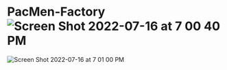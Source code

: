 # PacMen-Factory![Screen Shot 2022-07-16 at 7 00 40 PM](https://user-images.githubusercontent.com/84942856/179374416-ba3c7ba1-8f1a-477b-a173-2fea00c1d57f.png)
![Screen Shot 2022-07-16 at 7 01 00 PM](https://user-images.githubusercontent.com/84942856/179374417-6106b81b-e39e-4024-bbf5-d7d6578b7e36.png)
